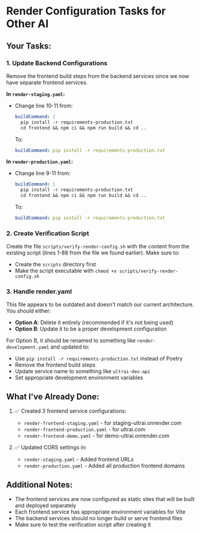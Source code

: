 # Render Configuration Tasks for Other AI

## Your Tasks:

### 1. Update Backend Configurations
Remove the frontend build steps from the backend services since we now have separate frontend services.

**In `render-staging.yaml`:**
- Change line 10-11 from:
  ```yaml
  buildCommand: |
    pip install -r requirements-production.txt
    cd frontend && npm ci && npm run build && cd ..
  ```
  To:
  ```yaml
  buildCommand: pip install -r requirements-production.txt
  ```

**In `render-production.yaml`:**
- Change line 9-11 from:
  ```yaml
  buildCommand: |
    pip install -r requirements-production.txt
    cd frontend && npm ci && npm run build && cd ..
  ```
  To:
  ```yaml
  buildCommand: pip install -r requirements-production.txt
  ```

### 2. Create Verification Script
Create the file `scripts/verify-render-config.sh` with the content from the existing script (lines 1-88 from the file we found earlier). Make sure to:
- Create the `scripts` directory first
- Make the script executable with `chmod +x scripts/verify-render-config.sh`

### 3. Handle render.yaml
This file appears to be outdated and doesn't match our current architecture. You should either:
- **Option A**: Delete it entirely (recommended if it's not being used)
- **Option B**: Update it to be a proper development configuration

For Option B, it should be renamed to something like `render-development.yaml` and updated to:
- Use `pip install -r requirements-production.txt` instead of Poetry
- Remove the frontend build steps
- Update service name to something like `ultrai-dev-api`
- Set appropriate development environment variables

## What I've Already Done:
1. ✅ Created 3 frontend service configurations:
   - `render-frontend-staging.yaml` - for staging-ultrai.onrender.com
   - `render-frontend-production.yaml` - for ultrai.com
   - `render-frontend-demo.yaml` - for demo-ultrai.onrender.com

2. ✅ Updated CORS settings in:
   - `render-staging.yaml` - Added frontend URLs
   - `render-production.yaml` - Added all production frontend domains

## Additional Notes:
- The frontend services are now configured as static sites that will be built and deployed separately
- Each frontend service has appropriate environment variables for Vite
- The backend services should no longer build or serve frontend files
- Make sure to test the verification script after creating it